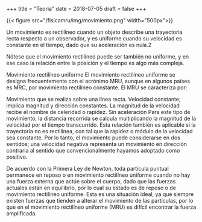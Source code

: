 +++
title = "Teoria"
date = 2018-07-05
draft = false
+++

{{< figure src="/fisicamru/img/movimiento.png" width="500px">}}

Un movimiento es rectilíneo cuando un objeto describe una trayectoria recta respecto 
a un observador, y es uniforme cuando su velocidad es constante en el tiempo,
dado que su aceleración es nula.2​

Nótese que el movimiento rectilíneo puede ser también no uniforme, y en ese caso 
la relación entre la posición y el tiempo es algo más compleja.

Movimiento rectilíneo uniforme
El movimiento rectilíneo uniforme se designa frecuentemente con el acrónimo MRU, aunque en algunos países es MRC, por movimiento rectilíneo constante. El MRU se caracteriza por:

Movimiento que se realiza sobre una línea recta.
Velocidad constante; implica magnitud y dirección constantes.
La magnitud de la velocidad recibe el nombre de celeridad o rapidez.
Sin aceleración
Para este tipo de movimiento, la distancia recorrida se calcula multiplicando la 
magnitud de la velocidad por el tiempo transcurrido. Esta relación también es 
aplicable si la trayectoria no es rectilínea, con tal que la rapidez o módulo de
la velocidad sea constante. Por lo tanto, el movimiento puede considerarse en dos 
sentidos; una velocidad negativa representa un movimiento en dirección contraria 
al sentido que convencionalmente hayamos adoptado como positivo.

De acuerdo con la Primera Ley de Newton, toda partícula puntual permanece en
reposo o en movimiento rectilíneo uniforme cuando no hay una fuerza externa que
actúe sobre el cuerpo, dado que las fuerzas actuales están en equilibrio, por lo 
cual su estado es de reposo o de movimiento rectilíneo uniforme. Esta es una
situación ideal, ya que siempre existen fuerzas que tienden a alterar el movimiento
de las partículas, por lo que en el movimiento rectilíneo uniforme (MRU) es difícil 
encontrar la fuerza amplificada.